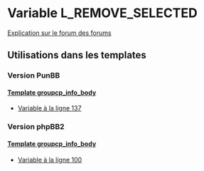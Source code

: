 # Variable L_REMOVE_SELECTED
[Explication sur le forum des forums](http://forum.forumactif.com/t294113-listing-des-variables#L_REMOVE_SELECTED)
## Utilisations dans les templates
### Version PunBB
#### [Template groupcp_info_body](punbb/groupcp_info_body.md)
* [Variable à la ligne 137](../punbb/groupcp_info_body.tpl#L137)
### Version phpBB2
#### [Template groupcp_info_body](subsilver/groupcp_info_body.md)
* [Variable à la ligne 100](../subsilver/groupcp_info_body.tpl#L100)